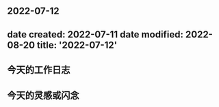2022-07-12
---
date created: 2022-07-11
date modified: 2022-08-20
title: '2022-07-12'
---

## 今天的工作日志

## 今天的灵感或闪念
